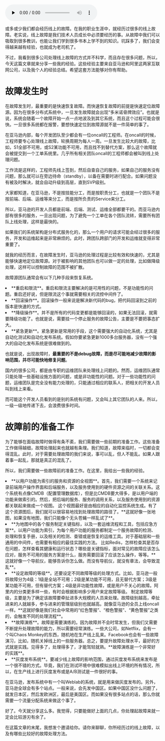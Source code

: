 <audio id="audio" title="17 | 故障处理最佳实践：应对故障" controls="" preload="none"><source id="mp3" src="https://static001.geekbang.org/resource/audio/6f/92/6f85a9a3ffbe3a36662294aa03482292.mp3"></audio>

或多或少我们都会经历线上的故障。在我的职业生涯中，就经历过很多的线上故障。老实说，线上故障是我们技术人员成长中必须要经历的事。从故障中我们可以吸取到很多教训，也能让我们学到很多书本上学不到的知识。坑踩多了，我们会变得越来越有经验，也就成为老司机了。

不过，我看到很多公司处理线上故障的方式并不科学，而且存在很多问题，所以，今天这篇文章就来分享一些我的经验。这些经验主要来自亚马逊和阿里这两家互联网公司，以及我个人的经验总结。希望这套方法能够对你有帮助。

# 故障发生时

在故障发生时，最重要的是快速恢复故障。而快速恢复故障的前提是快速定位故障源。因为在很多分布式系统中，一旦发生故障就会出现“多米诺骨牌效应”。也就是说，系统会随着一个故障开始一点一点地波及到其它系统，而且这个过程可能会很快。一旦很多系统都在报警，要想快速定位到故障源就不是一件简单的事了。

在亚马逊内部，每个开发团队至少都会有一位oncall的工程师。在oncall的时候，工程师要专心处理线上故障，轮换周期为每人一周。一旦发生比较大的故障，比如，S1全部不可用，或S2某功能不可用，而且找不到替代方案，那么这个故障就会被提交到一个工单系统里。几乎所有相关团队oncall的工程师都会被叫到线上处理问题。

工作流是这样的，工程师先线上签到，然后自查自己的服务，如果自己的服务没有问题，那么就可以在旁边待命（standby），以备在需要时进行配合。如果问题没有被及时解决，就会自动升级到高层，直到SVP级别。

大家都知道，在亚马逊，不是按技能分工，而是按职责分工，也就是一个团队不是按前端、后端、运维等来分工，而是按所负责的Service来分工。

所以，亚马逊的开发人员都是前端、后端、测试、运维全部都要干的。而亚马逊内部有很多的服务，一旦出现问题，为了避免一个工单在各个团队流转，需要所有团队上线处理，这样是最快的。

如果我们的系统架构是分布式服务化的，那么一个用户的请求可能会经过很多的服务，开发和运维起来是非常麻烦的。此时，跨团队跨部门的开发和运维就变得非常重要了。

就我的经历而言，在故障发生时，亚马逊的处理过程是比较有效和快速的，尤其是能够快速地定位故障源。对于被影响的其他团队也可以做一定的处理，比如做降级处理，这样可以控制故障的范围不被扩散。

故障源团队通常会有以下几种手段来恢复系统。

<li>
**重启和限流**。重启和限流主要解决的是可用性的问题，不是功能性的问题。重启还好说，但是限流这个事就需要相关的流控中间件了。
</li>
<li>
**回滚操作**。回滚操作一般来说是解决新代码的bug，把代码回滚到之前的版本是快速的方式。
</li>
<li>
**降级操作**。并不是所有的代码变更都是能够回滚的，如果无法回滚，就需要降级功能了。也就是说，需要挂一个停止服务的故障公告，主要是不要把事态扩大。
</li>
<li>
**紧急更新**。紧急更新是常用的手段，这个需要强大的自动化系统，尤其是自动化测试和自动化发布系统。假如你要紧急更新1000多台服务器，没有一个强大的自动化发布系统是很难做到的。
</li>

也就是说，出现故障时，**最重要的不是debug故障，而是尽可能地减少故障的影响范围，并尽可能快地修复问题**。

国内的很多公司，都是由专职的运维团队来处理线上问题的。然而，运维团队通常只能处理一些基础设施方面的问题，或是非功能性的问题。对于一些功能性的问题，运维团队是完全没有能力处理的，只能通过相应的联系人，把相关的开发人员叫到线上来看。

而可能这个开发人员看到的是别的系统有问题，又会叫上其它团队的人来。所以，一级一级地传递下去，会浪费很多时间。

# 故障前的准备工作

为了能够在面临故障时做得有条不紊，我们需要做一些前期的准备工作。这些准备工作做得越细，故障处理起来也就越有条理。我们知道，故障来临时，一切都会变得混乱。此时，对于需要处理故障的我们来说，事可以乱，但人不能乱。如果人跟着事一起乱，那就是真正的混乱了。

所以，我们需要做一些故障前的准备工作。在这里，我给出一些我的经验。

<li>
**以用户功能为索引的服务和资源的全视图**。首先，我们需要一个系统来记录前端用户操作界面和后端服务，以及服务使用到的硬件资源之间的关联关系。这个系统有点像CMDB（配置管理数据库），但是比CMDB要大得多，是以用户端的功能来做索引的。然后，把后端的服务、服务的调用关系，以及服务使用到的资源都关联起来做成一个视图。
这个视图最好是由相应的自动化监控系统生成。有了这个资源图后，我们就可以很容易地找到处理故障的路径了。**这就好像一张地图，如果没有地图，我们只能像个无头苍蝇一样乱试了**。
</li>
<li>
**为地图中的各个服务制定关键指标，以及一套运维流程和工具，包括应急方案**。以用户功能为索引，为每个用户功能的服务都制定一个服务故障的检测、处理和恢复手册，以及相关的检测、查错或是恢复的运维工具。对于基础层和一些通用的中间件，也需要有相应的最佳实践的方法。
比如Redis，怎样检查其是否存在问题，怎样查看其健康和运行状态？哪些是关键指标，面对常见的故障应该怎么应对，服务不可用的服务方案是什么，服务需要回滚了应该怎么操作，等等。**这就好像一个导航仪，能够告诉你怎么做。而没有导航仪，就没有章法，会导致混乱**。
</li>
<li>
**设定故障的等级**。还要设定不同故障等级的处理方式。比如，亚马逊一般将故障分为4级：1级是全站不可用；2级是某功能不可用，且无替代方案；3级是某功能不可用，但有替代方案；4级是非功能性故障，或是用户不关心的故障。阿里内的分类更多样一些，有时会根据影响多少用户来定故障等级。
制定故障等级，主要是为了确定该故障要牵扯进多大规模的人员来处理。故障级别越高，牵扯进来的人就越多，参与进来的管理层级别也就越高。就像亚马逊的全员上线oncall一样。**这就好像是我们社会中常用的“红色警报”、“橙色警报”、“黄色警报”之类的，会触发不同的处理流程**。
</li>
<li>
**故障演练**。故障是需要演练的。因为故障并不会时常发生，但我们又需要不断提升处理故障的能力，所以需要经常演练。一些大公司，如Netflix，会有一个叫Chaos Monkey的东西，随机地在生产线上乱来。Facebook也会有一些故障演习，比如，随机关掉线上的一些服务器。总之，要提升故障处理水平，最好的方式就是实践。见得多了，处理得多了，才能驾轻就熟。**故障演练是一个非常好的实践**。
</li>
<li>
**灰度发布系统**。要减少线上故障的影响范围，通过灰度发布系统来发布是一个很不错的方式。毕竟，我们在测试环境中很难模拟出线上环境的所有情况，所以，在生产线上进行灰度发布或是A/B测试是一件很好的事。
</li>

在亚马逊，发布系统中有一个叫Weblab的系统，就是用来做灰度发布的。另外，亚马逊全球会有多个站点。一般来说，会先发中国区。如果中国区没什么问题了，就发日本区，然后发欧洲区，最后是美国区。而如果没有很多站点的话，那么你就需要一个流量分配系统来做这个事了。

好了。今天就分享这么多。我觉得，只要能做好上面的几点，你处理起故障来就一定会比较游刃有余了。

在这篇文章的末尾，我想发个邀请给你。请你来聊聊，你所经历过的线上故障，以及有哪些比较好的故障处理方法。


